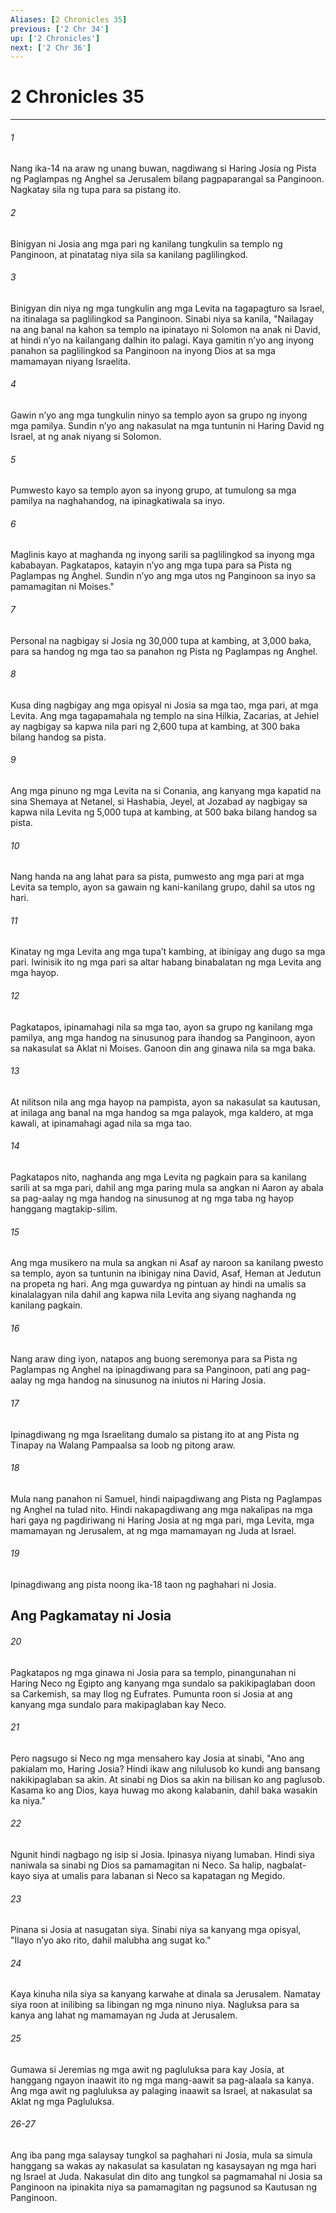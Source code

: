 ```yaml
---
Aliases: [2 Chronicles 35]
previous: ['2 Chr 34']
up: ['2 Chronicles']
next: ['2 Chr 36']
---
```

# 2 Chronicles 35

***

###### 1
Nang ika-14 na araw ng unang buwan, nagdiwang si Haring Josia ng Pista ng Paglampas ng Anghel sa Jerusalem bilang pagpaparangal sa Panginoon. Nagkatay sila ng tupa para sa pistang ito. 

###### 2
Binigyan ni Josia ang mga pari ng kanilang tungkulin sa templo ng Panginoon, at pinatatag niya sila sa kanilang paglilingkod. 

###### 3
Binigyan din niya ng mga tungkulin ang mga Levita na tagapagturo sa Israel, na itinalaga sa paglilingkod sa Panginoon. Sinabi niya sa kanila, "Nailagay na ang banal na kahon sa templo na ipinatayo ni Solomon na anak ni David, at hindi nʼyo na kailangang dalhin ito palagi. Kaya gamitin nʼyo ang inyong panahon sa paglilingkod sa Panginoon na inyong Dios at sa mga mamamayan niyang Israelita. 

###### 4
Gawin nʼyo ang mga tungkulin ninyo sa templo ayon sa grupo ng inyong mga pamilya. Sundin nʼyo ang nakasulat na mga tuntunin ni Haring David ng Israel, at ng anak niyang si Solomon. 

###### 5
Pumwesto kayo sa templo ayon sa inyong grupo, at tumulong sa mga pamilya na naghahandog, na ipinagkatiwala sa inyo. 

###### 6
Maglinis kayo at maghanda ng inyong sarili sa paglilingkod sa inyong mga kababayan. Pagkatapos, katayin nʼyo ang mga tupa para sa Pista ng Paglampas ng Anghel. Sundin nʼyo ang mga utos ng Panginoon sa inyo sa pamamagitan ni Moises." 

###### 7
Personal na nagbigay si Josia ng 30,000 tupa at kambing, at 3,000 baka, para sa handog ng mga tao sa panahon ng Pista ng Paglampas ng Anghel. 

###### 8
Kusa ding nagbigay ang mga opisyal ni Josia sa mga tao, mga pari, at mga Levita. Ang mga tagapamahala ng templo na sina Hilkia, Zacarias, at Jehiel ay nagbigay sa kapwa nila pari ng 2,600 tupa at kambing, at 300 baka bilang handog sa pista. 

###### 9
Ang mga pinuno ng mga Levita na si Conania, ang kanyang mga kapatid na sina Shemaya at Netanel, si Hashabia, Jeyel, at Jozabad ay nagbigay sa kapwa nila Levita ng 5,000 tupa at kambing, at 500 baka bilang handog sa pista. 

###### 10
Nang handa na ang lahat para sa pista, pumwesto ang mga pari at mga Levita sa templo, ayon sa gawain ng kani-kanilang grupo, dahil sa utos ng hari. 

###### 11
Kinatay ng mga Levita ang mga tupaʼt kambing, at ibinigay ang dugo sa mga pari. Iwinisik ito ng mga pari sa altar habang binabalatan ng mga Levita ang mga hayop. 

###### 12
Pagkatapos, ipinamahagi nila sa mga tao, ayon sa grupo ng kanilang mga pamilya, ang mga handog na sinusunog para ihandog sa Panginoon, ayon sa nakasulat sa Aklat ni Moises. Ganoon din ang ginawa nila sa mga baka. 

###### 13
At nilitson nila ang mga hayop na pampista, ayon sa nakasulat sa kautusan, at inilaga ang banal na mga handog sa mga palayok, mga kaldero, at mga kawali, at ipinamahagi agad nila sa mga tao. 

###### 14
Pagkatapos nito, naghanda ang mga Levita ng pagkain para sa kanilang sarili at sa mga pari, dahil ang mga paring mula sa angkan ni Aaron ay abala sa pag-aalay ng mga handog na sinusunog at ng mga taba ng hayop hanggang magtakip-silim. 

###### 15
Ang mga musikero na mula sa angkan ni Asaf ay naroon sa kanilang pwesto sa templo, ayon sa tuntunin na ibinigay nina David, Asaf, Heman at Jedutun na propeta ng hari. Ang mga guwardya ng pintuan ay hindi na umalis sa kinalalagyan nila dahil ang kapwa nila Levita ang siyang naghanda ng kanilang pagkain. 

###### 16
Nang araw ding iyon, natapos ang buong seremonya para sa Pista ng Paglampas ng Anghel na ipinagdiwang para sa Panginoon, pati ang pag-aalay ng mga handog na sinusunog na iniutos ni Haring Josia. 

###### 17
Ipinagdiwang ng mga Israelitang dumalo sa pistang ito at ang Pista ng Tinapay na Walang Pampaalsa sa loob ng pitong araw. 

###### 18
Mula nang panahon ni Samuel, hindi naipagdiwang ang Pista ng Paglampas ng Anghel na tulad nito. Hindi nakapagdiwang ang mga nakalipas na mga hari gaya ng pagdiriwang ni Haring Josia at ng mga pari, mga Levita, mga mamamayan ng Jerusalem, at ng mga mamamayan ng Juda at Israel. 

###### 19
Ipinagdiwang ang pista noong ika-18 taon ng paghahari ni Josia.

## Ang Pagkamatay ni Josia 

###### 20
Pagkatapos ng mga ginawa ni Josia para sa templo, pinangunahan ni Haring Neco ng Egipto ang kanyang mga sundalo sa pakikipaglaban doon sa Carkemish, sa may Ilog ng Eufrates. Pumunta roon si Josia at ang kanyang mga sundalo para makipaglaban kay Neco. 

###### 21
Pero nagsugo si Neco ng mga mensahero kay Josia at sinabi, "Ano ang pakialam mo, Haring Josia? Hindi ikaw ang nilulusob ko kundi ang bansang nakikipaglaban sa akin. At sinabi ng Dios sa akin na bilisan ko ang paglusob. Kasama ko ang Dios, kaya huwag mo akong kalabanin, dahil baka wasakin ka niya." 

###### 22
Ngunit hindi nagbago ng isip si Josia. Ipinasya niyang lumaban. Hindi siya naniwala sa sinabi ng Dios sa pamamagitan ni Neco. Sa halip, nagbalat-kayo siya at umalis para labanan si Neco sa kapatagan ng Megido. 

###### 23
Pinana si Josia at nasugatan siya. Sinabi niya sa kanyang mga opisyal, "Ilayo nʼyo ako rito, dahil malubha ang sugat ko." 

###### 24
Kaya kinuha nila siya sa kanyang karwahe at dinala sa Jerusalem. Namatay siya roon at inilibing sa libingan ng mga ninuno niya. Nagluksa para sa kanya ang lahat ng mamamayan ng Juda at Jerusalem. 

###### 25
Gumawa si Jeremias ng mga awit ng pagluluksa para kay Josia, at hanggang ngayon inaawit ito ng mga mang-aawit sa pag-alaala sa kanya. Ang mga awit ng pagluluksa ay palaging inaawit sa Israel, at nakasulat sa Aklat ng mga Pagluluksa.

###### 26-27
Ang iba pang mga salaysay tungkol sa paghahari ni Josia, mula sa simula hanggang sa wakas ay nakasulat sa kasulatan ng kasaysayan ng mga hari ng Israel at Juda. Nakasulat din dito ang tungkol sa pagmamahal ni Josia sa Panginoon na ipinakita niya sa pamamagitan ng pagsunod sa Kautusan ng Panginoon.
